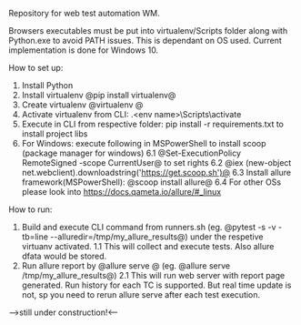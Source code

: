 Repository for web test automation WM.

Browsers executables must be put into virtualenv/Scripts folder along with
Python.exe to avoid PATH issues. This is dependant on OS used. Current
implementation is done for Windows 10.

How to set up:
1. Install Python
2. Install virtualenv @pip install virtualenv@
3. Create virtualenv @virtualenv <virtual environment name>@
3. Activate virtualenv from CLI: .\<env name>\Scripts\activate
2. Execute in CLI from respective folder: pip install -r requirements.txt to install project libs
6. For Windows: execute following in MSPowerShell to install scoop (package manager for windows)
    6.1 @Set-ExecutionPolicy RemoteSigned -scope CurrentUser@ to set rights
    6.2 @iex (new-object net.webclient).downloadstring('https://get.scoop.sh')@
    6.3 Install allure framework(MSPowerShell): @scoop install allure@
    6.4 For other OSs please look into https://docs.qameta.io/allure/#_linux

How to run:
1. Build and execute CLI command from runners.sh (eg. @pytest -s -v -tb=line --alluredir=/tmp/my_allure_results@) under the respetive virtuanv activated.
    1.1 This will collect and execute tests. Also allure dfata would be stored.
2. Run allure report by @allure serve <report folder>@ (eg. @allure serve /tmp/my_allure_results@)
    2.1 This will run web server with report page generated. Run history for each TC is supported. But real time update is not, sp you need to rerun allure serve after each test execution.


-->still under construction!<--